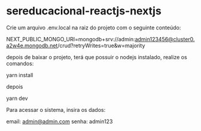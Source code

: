 # sereducacional-reactjs-nextjs

Crie um arquivo .env.local na raiz do projeto com o seguinte conteúdo:

NEXT_PUBLIC_MONGO_URI=mongodb+srv://admin:admin123456@cluster0.a2w4e.mongodb.net/crud?retryWrites=true&w=majority

depois de baixar o projeto, terá que possuir o nodejs instalado, realize os comandos:

yarn install

depois

yarn dev

Para acessar o sistema, insira os dados:

email: admin@admin.com
senha: admin123


